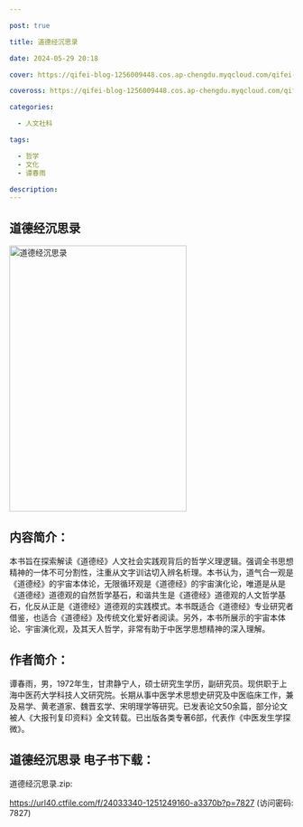 ```yaml
---

post: true

title: 道德经沉思录

date: 2024-05-29 20:18

cover: https://qifei-blog-1256009448.cos.ap-chengdu.myqcloud.com/qifei-blog/64e5d40f661c6c8e541edc5e.jpg

coveross: https://qifei-blog-1256009448.cos.ap-chengdu.myqcloud.com/qifei-blog/64e5d40f661c6c8e541edc5e.jpg

categories:

  - 人文社科

tags:

  - 哲学
  - 文化
  - 谭春雨

description:
---
```


## 道德经沉思录
<img alt="道德经沉思录 " class="aligncenter loaded" data-was-processed="true" decoding="async" fetchpriority="high" height="471" src="https://qifei-blog-1256009448.cos.ap-chengdu.myqcloud.com/qifei-blog/64e5d40f661c6c8e541edc5e.jpg " style="cursor: zoom-in;" width="314"/>

## 内容简介：

本书旨在探索解读《道德经》人文社会实践观背后的哲学义理逻辑。强调全书思想精神的一体不可分割性，注重从文字训诂切入辨名析理。本书认为，道气合一观是《道德经》的宇宙本体论，无限循环观是《道德经》的宇宙演化论，唯道是从是《道德经》道德观的自然哲学基石，和谐共生是《道德经》道德观的人文哲学基石，化反从正是《道德经》道德观的实践模式。本书既适合《道德经》专业研究者借鉴，也适合《道德经》及传统文化爱好者阅读。另外，本书所展示的宇宙本体论、宇宙演化观，及其天人哲学，非常有助于中医学思想精神的深入理解。

## 作者简介：

谭春雨，男，1972年生，甘肃静宁人，硕士研究生学历，副研究员。现供职于上海中医药大学科技人文研究院。长期从事中医学术思想史研究及中医临床工作，兼及易学、黄老道家、魏晋玄学、宋明理学等研究。已发表论文50余篇，部分论文被人《大报刊复印资料》全文转载。已出版各类专著6部，代表作《中医发生学探微》。

## 道德经沉思录 电子书下载：

道德经沉思录.zip: 

https://url40.ctfile.com/f/24033340-1251249160-a3370b?p=7827 (访问密码: 7827)
